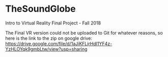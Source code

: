 # TheSoundGlobe
Intro to Virtual Reality Final Project - Fall 2018

The Final VR version could not be uploaded to Git for whatever reasons, so here is the link to the zip on google drive: https://drive.google.com/file/d/1aJiKFLjrHdI1YF4z-YzHLOYqk9gmbLtw/view?usp=sharing
